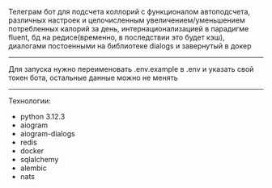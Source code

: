 Телеграм бот для подсчета коллорий с функционалом автоподсчета,
различных настроек и целочисленным увеличением/уменьшением потребленных калорий за день,
интернационализацией в парадигме fluent,
бд на редисе(временно, в последствии это будет кэш),
диалогами постоенными на библиотеке dialogs и завернутый в докер

---

Для запуска нужно переименовать .env.example в .env и 
указать свой токен бота, остальные данные можно не менять

---

Технологии:
- python 3.12.3
- aiogram
- aiogram-dialogs
- redis
- docker
- sqlalchemy
- alembic
- nats
